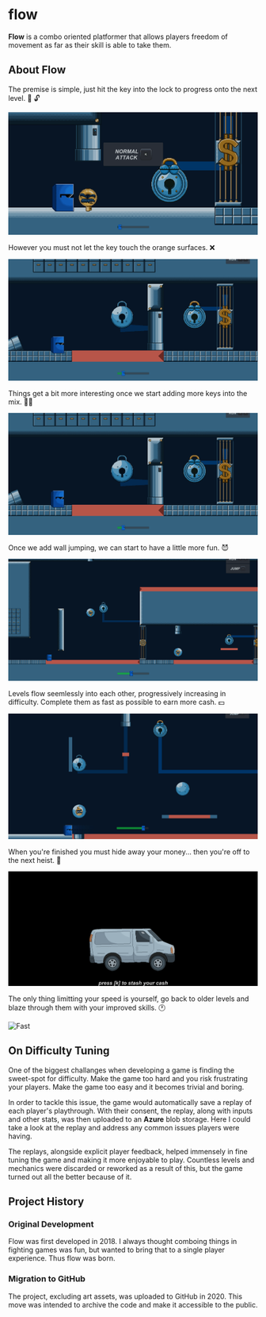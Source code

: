 # flow

**Flow** is a combo oriented platformer that allows players freedom of movement as far as their skill is able to take them.

## About Flow

The premise is simple, just hit the key into the lock to progress onto the next level. :key: :unlock:

![Level 1](lvl1.gif)

However you must not let the key touch the orange surfaces. :x:

![Key Dying](keydie.gif)

Things get a bit more interesting once we start adding more keys into the mix. :key::key:

![Level 3](lvl3.gif)

Once we add wall jumping, we can start to have a little more fun. 😈 

![Level 5](lvl5.gif)

Levels flow seemlessly into each other, progressively increasing in difficulty. Complete them as fast as possible to earn more cash. :dollar: 

![Hidden Level](hidden.gif)

When you're finished you must hide away your money... then you're off to the next heist. :money_with_wings:

![End Screen](endscreen.gif)

The only thing limitting your speed is yourself, go back to older levels and blaze through them with your improved skills. :clock1:

![Fast](fast.gif)

## On Difficulty Tuning

One of the biggest challanges when developing a game is finding the sweet-spot for difficulty. Make the game too hard and you risk frustrating your players. Make the game too easy and it becomes trivial and boring.

In order to tackle this issue, the game would automatically save a replay of each player's playthrough. With their consent, the replay, along with inputs and other stats, was then uploaded to an **Azure** blob storage. Here I could take a look at the replay and address any common issues players were having.

The replays, alongside explicit player feedback, helped immensely in fine tuning the game and making it more enjoyable to play. Countless levels and mechanics were discarded or reworked as a result of this, but the game turned out all the better because of it.

## Project History

### Original Development
Flow was first developed in 2018. I always thought comboing things in fighting games was fun, but wanted to bring that to a single player experience. 
Thus flow was born.

### Migration to GitHub
The project, excluding art assets, was uploaded to GitHub in 2020. This move was intended to archive the code and make it accessible to the public.
